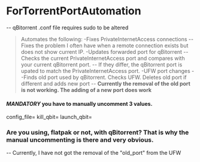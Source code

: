 # ForTorrentPortAutomation
-- qBitorrent .conf file requires sudo to be altered


>Automates the following: 
>-Fixes PrivateInternetAccess connections
-- Fixes the problem I often have when a remote connection exists but does not show current IP.
>-Updates forwarded port for qBitorrent
-- Checks the current PrivateInternetAccess port and compares with your current qBitorrent port.
-- If they differ, the qBitorrent port is upated to match the PrivateInternetAccess port.
>-UFW port changes
--Finds old port used by qBitorrent. Checks UFW. Deletes old port if different and adds new port 
-- **Currently the removal of the old port is not working. The adding of a new port does work**

#### *MANDATORY* you have to manually uncomment 3 values.
config_file=
kill_qbit=
launch_qbit=

### Are you using, flatpak or not, with qBitorrent? That is why the manual uncommenting is there and very obvious.

-- Currently, I have not got the removal of the "old_port" from the UFW  
